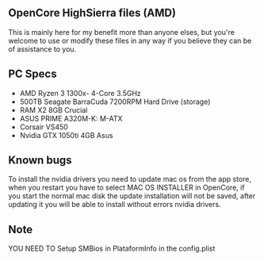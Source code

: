 ## OpenCore HighSierra files (AMD)
  This is mainly here for my benefit more than anyone elses, but you're welcome to use or modify these files in any way if you believe    they can be of assistance to you.

## PC Specs
  - AMD Ryzen 3 1300x- 4-Core 3.5GHz
  - 500TB Seagate BarraCuda 7200RPM Hard Drive (storage)
  - RAM X2 8GB Crucial
  - ASUS PRIME A320M-K: M-ATX
  - Corsair VS450
  - Nvidia GTX 1050ti 4GB Asus
  
## Known bugs

To install the nvidia drivers you need to update mac os from the app store, when you restart you have to select MAC OS INSTALLER in OpenCore, if you start the normal mac disk the update installation will not be saved, after updating it you will be able to install without errors nvidia drivers.

## Note

YOU NEED TO Setup SMBios  in PlataformInfo in the config.plist

